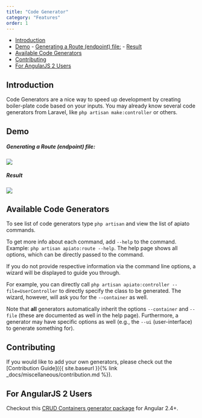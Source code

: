 ```yaml
---
title: "Code Generator"
category: "Features"
order: 1
---
```


- [Introduction](#introduction)
- [Demo](#demo)
      - [Generating a Route (endpoint) file:](#generating-a-route-endpoint-file)
      - [Result](#result)
- [Available Code Generators](#available-code-generators)
- [Contributing](#contributing)
- [For AngularJS 2 Users](#for-angularjs-users)

<a name="introduction"></a>

## Introduction

Code Generators are a nice way to speed up development by creating boiler-plate code based on your inputs. You may
already know several code generators from Laravel, like `php artisan make:controller` or others.

<a name="demo"></a>

## Demo

<a name="generating-a-route-endpoint-file"></a>

##### Generating a Route (endpoint) file:

![](https://s1.postimg.org/wob3ntyhr/Screen_Shot_2017-08-07_at_3.07.35_PM.png)

<a name="result"></a>

##### Result

![](https://s1.postimg.org/owudp9ucf/Screen_Shot_2017-08-07_at_3.10.02_PM.png)

<a name="available-code-generators"></a>

## Available Code Generators

To see list of code generators type `php artisan` and view the list of apiato commands.

To get more info about each command, add `--help` to the command. Example: `php artisan apiato:route --help`. The help page shows all options, which can be directly passed to the command.

If you do not provide respective information via the command line options, a wizard will be displayed to guide you through.

For example, you can directly call `php artisan apiato:controller --file=UserController` to directly specify the class
to be generated. The wizard, however, will ask you for the `--container` as well.

Note that **all** generators automatically inherit the options `--container` and `--file` (these are documented
as well in the help page). Furthermore, a generator may have specific options as well (e.g., the `--ui` (user-interface)
to generate something for).


<a name="contributing"></a>

## Contributing

If you would like to add your own generators, please check out the [Contribution Guide]({{ site.baseurl }}{% link _docs/miscellaneous/contribution.md %}).

<a name="for-angularjs-users"></a>

## For AngularJS 2 Users

Checkout this [CRUD Containers generator package](https://github.com/llstarscreamll/Crud) for Angular 2.4+.
